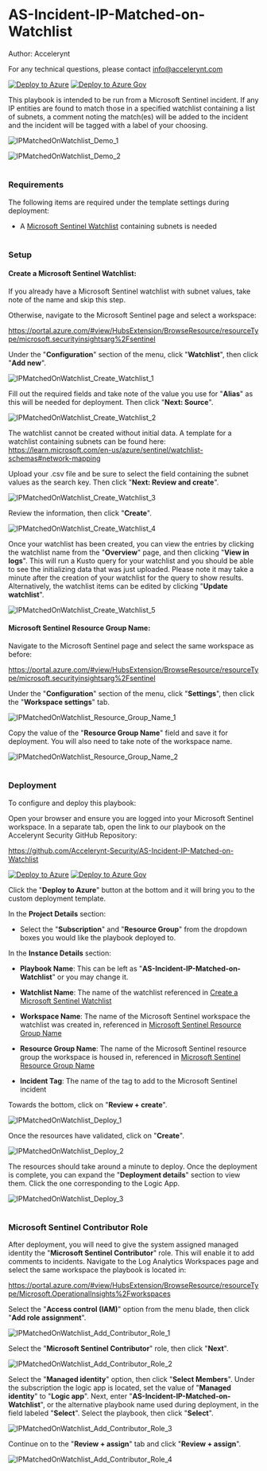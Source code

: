 # AS-Incident-IP-Matched-on-Watchlist

Author: Accelerynt

For any technical questions, please contact info@accelerynt.com  

[![Deploy to Azure](https://aka.ms/deploytoazurebutton)](https://portal.azure.com/#create/Microsoft.Template/uri/https%3A%2F%2Fraw.githubusercontent.com%2FAzure%2FAzure-Sentinel%2Fmaster%2FPlaybooks%2FAS-Incident-IP-Matched-on-Watchlist%2Fazuredeploy.json)
[![Deploy to Azure Gov](https://aka.ms/deploytoazuregovbutton)](https://portal.azure.us/#create/Microsoft.Template/uri/https%3A%2F%2Fraw.githubusercontent.com%2FAzure%2FAzure-Sentinel%2Fmaster%2FPlaybooks%2FAS-Incident-IP-Matched-on-Watchlist%2Fazuredeploy.json)       

This playbook is intended to be run from a Microsoft Sentinel incident. If any IP entities are found to match those in a specified watchlist containing a list of subnets, a comment noting the match(es) will be added to the incident and the incident will be tagged with a label of your choosing.

![IPMatchedOnWatchlist_Demo_1](Images/IPMatchedOnWatchlist_Demo_1.png)
 
 ![IPMatchedOnWatchlist_Demo_2](Images/IPMatchedOnWatchlist_Demo_2.png)

                                                                                                            
#
### Requirements
                                                                                                                                     
The following items are required under the template settings during deployment: 

* A [Microsoft Sentinel Watchlist](https://github.com/Azure/Azure-Sentinel/tree/master/Playbooks/AS-Incident-IP-Matched-on-Watchlist#create-a-microsoft-sentinel-watchlist) containing subnets is needed


# 
### Setup
                                                                                                                                     
#### Create a Microsoft Sentinel Watchlist:

If you already have a Microsoft Sentinel watchlist with subnet values, take note of the name and skip this step. 

Otherwise, navigate to the Microsoft Sentinel page and select a workspace:

https://portal.azure.com/#view/HubsExtension/BrowseResource/resourceType/microsoft.securityinsightsarg%2Fsentinel

Under the "**Configuration**" section of the menu, click "**Watchlist**", then click "**Add new**".

![IPMatchedOnWatchlist_Create_Watchlist_1](Images/IPMatchedOnWatchlist_Create_Watchlist_1.png)

Fill out the required fields and take note of the value you use for "**Alias**" as this will be needed for deployment. Then click "**Next: Source**".

![IPMatchedOnWatchlist_Create_Watchlist_2](Images/IPMatchedOnWatchlist_Create_Watchlist_2.png)

The watchlist cannot be created without initial data. A template for a watchlist containing subnets can be found here: https://learn.microsoft.com/en-us/azure/sentinel/watchlist-schemas#network-mapping

Upload your .csv file and be sure to select the field containing the subnet values as the search key. Then click "**Next: Review and create**".

![IPMatchedOnWatchlist_Create_Watchlist_3](Images/IPMatchedOnWatchlist_Create_Watchlist_3.png)

Review the information, then click "**Create**".

![IPMatchedOnWatchlist_Create_Watchlist_4](Images/IPMatchedOnWatchlist_Create_Watchlist_4.png)

Once your watchlist has been created, you can view the entries by clicking the watchlist name from the "**Overview**" page, and then clicking "**View in logs**". This will run a Kusto query for your watchlist and you should be able to see the initializing data that was just uploaded. Please note it may take a minute after the creation of your watchlist for the query to show results. Alternatively, the watchlist items can be edited by clicking "**Update watchlist**".

![IPMatchedOnWatchlist_Create_Watchlist_5](Images/IPMatchedOnWatchlist_Create_Watchlist_5.png)


#### Microsoft Sentinel Resource Group Name:

Navigate to the Microsoft Sentinel page and select the same workspace as before:

https://portal.azure.com/#view/HubsExtension/BrowseResource/resourceType/microsoft.securityinsightsarg%2Fsentinel

Under the "**Configuration**" section of the menu, click "**Settings**", then click the "**Workspace settings**" tab.

![IPMatchedOnWatchlist_Resource_Group_Name_1](Images/IPMatchedOnWatchlist_Resource_Group_Name_1.png)

Copy the value of the "**Resource Group Name**" field and save it for deployment. You will also need to take note of the workspace name.

![IPMatchedOnWatchlist_Resource_Group_Name_2](Images/IPMatchedOnWatchlist_Resource_Group_Name_2.png)


#
### Deployment                                                                                                         
                                                                                                        
To configure and deploy this playbook:
 
Open your browser and ensure you are logged into your Microsoft Sentinel workspace. In a separate tab, open the link to our playbook on the Accelerynt Security GitHub Repository:

https://github.com/Accelerynt-Security/AS-Incident-IP-Matched-on-Watchlist

[![Deploy to Azure](https://aka.ms/deploytoazurebutton)](https://portal.azure.com/#create/Microsoft.Template/uri/https%3A%2F%2Fraw.githubusercontent.com%2FAzure%2FAzure-Sentinel%2Fmaster%2FPlaybooks%2FAS-Incident-IP-Matched-on-Watchlist%2Fazuredeploy.json)
[![Deploy to Azure Gov](https://aka.ms/deploytoazuregovbutton)](https://portal.azure.us/#create/Microsoft.Template/uri/https%3A%2F%2Fraw.githubusercontent.com%2FAzure%2FAzure-Sentinel%2Fmaster%2FPlaybooks%2FAS-Incident-IP-Matched-on-Watchlist%2Fazuredeploy.json)                                             

Click the "**Deploy to Azure**" button at the bottom and it will bring you to the custom deployment template.

In the **Project Details** section:

* Select the "**Subscription**" and "**Resource Group**" from the dropdown boxes you would like the playbook deployed to.  

In the **Instance Details** section:   

* **Playbook Name**: This can be left as "**AS-Incident-IP-Matched-on-Watchlist**" or you may change it.  

* **Watchlist Name**: The name of the watchlist referenced in [Create a Microsoft Sentinel Watchlist](https://github.com/Accelerynt-Security/AS-Import-AD-Group-Users-to-MS-Watchlist#create-a-microsoft-sentinel-watchlist)

* **Workspace Name**: The name of the Microsoft Sentinel workspace the watchlist was created in, referenced in [Microsoft Sentinel Resource Group Name](https://github.com/Accelerynt-Security/AS-Import-AD-Group-Users-to-MS-Watchlist#microsoft-sentinel-resource-group-name)

* **Resource Group Name**: The name of the Microsoft Sentinel resource group the workspace is housed in, referenced in [Microsoft Sentinel Resource Group Name](https://github.com/Accelerynt-Security/AS-Import-AD-Group-Users-to-MS-Watchlist#microsoft-sentinel-resource-group-name)

* **Incident Tag**: The name of the tag to add to the Microsoft Sentinel incident

Towards the bottom, click on "**Review + create**". 

![IPMatchedOnWatchlist_Deploy_1](Images/IPMatchedOnWatchlist_Deploy_1.png)

Once the resources have validated, click on "**Create**".

![IPMatchedOnWatchlist_Deploy_2](Images/IPMatchedOnWatchlist_Deploy_2.png)

The resources should take around a minute to deploy. Once the deployment is complete, you can expand the "**Deployment details**" section to view them.
Click the one corresponding to the Logic App.

![IPMatchedOnWatchlist_Deploy_3](Images/IPMatchedOnWatchlist_Deploy_3.png)

#
### Microsoft Sentinel Contributor Role

After deployment, you will need to give the system assigned managed identity the "**Microsoft Sentinel Contributor**" role. This will enable it to add comments to incidents. Navigate to the Log Analytics Workspaces page and select the same workspace the playbook is located in:

https://portal.azure.com/#view/HubsExtension/BrowseResource/resourceType/Microsoft.OperationalInsights%2Fworkspaces

Select the "**Access control (IAM)**" option from the menu blade, then click "**Add role assignment**".

![IPMatchedOnWatchlist_Add_Contributor_Role_1](Images/IPMatchedOnWatchlist_Add_Contributor_Role_1.png)

Select the "**Microsoft Sentinel Contributor**" role, then click "**Next**".

![IPMatchedOnWatchlist_Add_Contributor_Role_2](Images/IPMatchedOnWatchlist_Add_Contributor_Role_2.png)

Select the "**Managed identity**" option, then click "**Select Members**". Under the subscription the logic app is located, set the value of "**Managed identity**" to "**Logic app**". Next, enter "**AS-Incident-IP-Matched-on-Watchlist**", or the alternative playbook name used during deployment, in the field labeled "**Select**". Select the playbook, then click "**Select**".

![IPMatchedOnWatchlist_Add_Contributor_Role_3](Images/IPMatchedOnWatchlist_Add_Contributor_Role_3.png)

Continue on to the "**Review + assign**" tab and click "**Review + assign**".

![IPMatchedOnWatchlist_Add_Contributor_Role_4](Images/IPMatchedOnWatchlist_Add_Contributor_Role_4.png)
